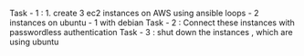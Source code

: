 Task - 1 :
     1. create 3 ec2 instances on AWS using ansible loops 
        - 2 instances on ubuntu
        - 1 with debian
Task - 2 :
    Connect these instances with passwordless authentication
Task - 3 :
    shut down the instances , which are using ubuntu

